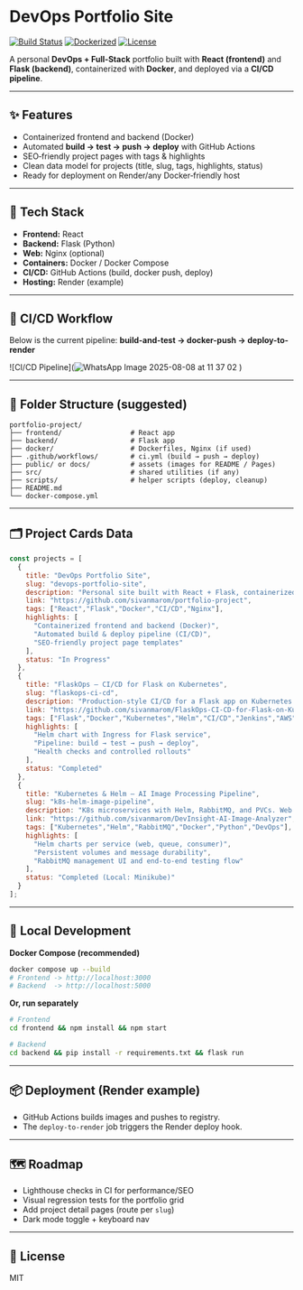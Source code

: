# DevOps Portfolio Site

[![Build Status](https://img.shields.io/badge/CI-GitHub%20Actions-success)]()
[![Dockerized](https://img.shields.io/badge/Docker-multi--service-blue)]()
[![License](https://img.shields.io/badge/license-MIT-lightgrey)]()

A personal **DevOps + Full‑Stack** portfolio built with **React (frontend)** and **Flask (backend)**, containerized with **Docker**, and deployed via a **CI/CD pipeline**.

---

## ✨ Features
- Containerized frontend and backend (Docker)
- Automated **build → test → push → deploy** with GitHub Actions
- SEO‑friendly project pages with tags & highlights
- Clean data model for projects (title, slug, tags, highlights, status)
- Ready for deployment on Render/any Docker‑friendly host

---

## 🧰 Tech Stack
- **Frontend:** React
- **Backend:** Flask (Python)
- **Web:** Nginx (optional)
- **Containers:** Docker / Docker Compose
- **CI/CD:** GitHub Actions (build, docker push, deploy)
- **Hosting:** Render (example)

---

## 🚀 CI/CD Workflow

Below is the current pipeline: **build-and-test → docker-push → deploy-to-render**

![CI/CD Pipeline](![WhatsApp Image 2025-08-08 at 11 37 02](https://github.com/user-attachments/assets/6f9a3a38-8f45-4605-972a-6c645f0f9007)
)

---

## 🧱 Folder Structure (suggested)
```text
portfolio-project/
├── frontend/                 # React app
├── backend/                  # Flask app
├── docker/                   # Dockerfiles, Nginx (if used)
├── .github/workflows/        # ci.yml (build → push → deploy)
├── public/ or docs/          # assets (images for README / Pages)
├── src/                      # shared utilities (if any)
├── scripts/                  # helper scripts (deploy, cleanup)
├── README.md
└── docker-compose.yml
```

---

## 🗂️ Project Cards Data

```js
const projects = [
  {
    title: "DevOps Portfolio Site",
    slug: "devops-portfolio-site",
    description: "Personal site built with React + Flask, containerized with Docker and deployed via CI/CD.",
    link: "https://github.com/sivanmarom/portfolio-project",
    tags: ["React","Flask","Docker","CI/CD","Nginx"],
    highlights: [
      "Containerized frontend and backend (Docker)",
      "Automated build & deploy pipeline (CI/CD)",
      "SEO-friendly project page templates"
    ],
    status: "In Progress"
  },
  {
    title: "FlaskOps – CI/CD for Flask on Kubernetes",
    slug: "flaskops-ci-cd",
    description: "Production-style CI/CD for a Flask app on Kubernetes (EKS) using Docker, Terraform, Helm, and Jenkins, with Prometheus/Grafana monitoring.",
    link: "https://github.com/sivanmarom/FlaskOps-CI-CD-for-Flask-on-Kubernetes",
    tags: ["Flask","Docker","Kubernetes","Helm","CI/CD","Jenkins","AWS","Terraform","Prometheus","Grafana"],
    highlights: [
      "Helm chart with Ingress for Flask service",
      "Pipeline: build → test → push → deploy",
      "Health checks and controlled rollouts"
    ],
    status: "Completed"
  },
  {
    title: "Kubernetes & Helm – AI Image Processing Pipeline",
    slug: "k8s-helm-image-pipeline",
    description: "K8s microservices with Helm, RabbitMQ, and PVCs. Web API → Queue → Consumer with E2E tests.",
    link: "https://github.com/sivanmarom/DevInsight-AI-Image-Analyzer",
    tags: ["Kubernetes","Helm","RabbitMQ","Docker","Python","DevOps"],
    highlights: [
      "Helm charts per service (web, queue, consumer)",
      "Persistent volumes and message durability",
      "RabbitMQ management UI and end-to-end testing flow"
    ],
    status: "Completed (Local: Minikube)"
  }
];
```

---

## 🧪 Local Development

**Docker Compose (recommended)**
```bash
docker compose up --build
# Frontend -> http://localhost:3000
# Backend  -> http://localhost:5000
```

**Or, run separately**
```bash
# Frontend
cd frontend && npm install && npm start

# Backend
cd backend && pip install -r requirements.txt && flask run
```

---

## 📦 Deployment (Render example)
- GitHub Actions builds images and pushes to registry.
- The `deploy-to-render` job triggers the Render deploy hook.

---

## 🗺️ Roadmap
- Lighthouse checks in CI for performance/SEO
- Visual regression tests for the portfolio grid
- Add project detail pages (route per `slug`)
- Dark mode toggle + keyboard nav

---

## 📄 License
MIT
